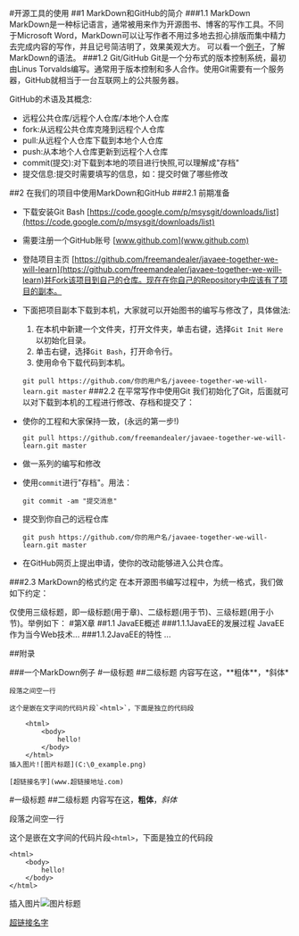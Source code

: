 #开源工具的使用
##1 MarkDown和GitHub的简介
###1.1 MarkDown
MarkDown是一种标记语言，通常被用来作为开源图书、博客的写作工具。不同于Microsoft Word，MarkDown可以让写作者不用过多地去担心排版而集中精力去完成内容的写作，并且记号简洁明了，效果美观大方。
可以看一个[例子](#markdown_eg)，了解MarkDown的语法。
###1.2 Git/GitHub
Git是一个分布式的版本控制系统，最初由Linus Torvalds编写。通常用于版本控制和多人合作。使用Git需要有一个服务器，GitHub就相当于一台互联网上的公共服务器。

GitHub的术语及其概念:

- 远程公共仓库/远程个人仓库/本地个人仓库
- fork:从远程公共仓库克隆到远程个人仓库
- pull:从远程个人仓库下载到本地个人仓库
- push:从本地个人仓库更新到远程个人仓库
- commit(提交):对下载到本地的项目进行快照,可以理解成"存档"
- 提交信息:提交时需要填写的信息，如：提交时做了哪些修改

##2 在我们的项目中使用MarkDown和GitHub
###2.1 前期准备

- 下载安装Git Bash [https://code.google.com/p/msysgit/downloads/list](https://code.google.com/p/msysgit/downloads/list)

- 需要注册一个GitHub账号 [www.github.com](www.github.com)

- 登陆项目主页 [https://github.com/freemandealer/javaee-together-we-will-learn](https://github.com/freemandealer/javaee-together-we-will-learn)并Fork该项目到自己的仓库。现在在你自己的Repository中应该有了项目的副本。


- 下面把项目副本下载到本机，大家就可以开始图书的编写与修改了，具体做法:
 
    1. 在本机中新建一个文件夹，打开文件夹，单击右键，选择`Git Init Here`以初始化目录。
    2. 单击右键，选择`Git Bash`，打开命令行。
    3. 使用命令下载代码到本机。
    
    `git pull https://github.com/你的用户名/javeee-together-we-will-learn.git master`
###2.2 在平常写作中使用Git
我们初始化了Git，后面就可以对下载到本机的工程进行修改、存档和提交了：

- 使你的工程和大家保持一致，(永远的第一步!)

    `git pull https://github.com/freemandealer/javaee-together-we-will-learn.git master`
- 做一系列的编写和修改
- 使用`commit`进行"存档"。用法：

    `git commit -am "提交消息"`
- 提交到你自己的远程仓库
    
    `git push https://github.com/你的用户名/javaee-together-we-will-learn.git master`
- 在GitHub网页上提出申请，使你的改动能够进入公共仓库。

###2.3 MarkDown的格式约定
在本开源图书编写过程中，为统一格式，我们做如下约定：

仅使用三级标题，即一级标题(用于章)、二级标题(用于节)、三级标题(用于小节)。举例如下：
#第X章 
##1.1 JavaEE概述
###1.1.1JavaEE的发展过程
JavaEE作为当今Web技术...
###1.1.2JavaEE的特性
...

##附录

<span id="markdown_eg">
###一个MarkDown例子
	#一级标题
	##二级标题
	内容写在这，**粗体**，*斜体*
	
	段落之间空一行
	
	这个是嵌在文字间的代码片段`<html>`，下面是独立的代码段
	
	    <html>
	        <body>
	            hello!
	        </body> 
		</html>
	插入图片![图片标题](C:\0_example.png)
	
	[超链接名字](www.超链接地址.com)

#一级标题
##二级标题
内容写在这，**粗体**，*斜体*

段落之间空一行

这个是嵌在文字间的代码片段`<html>`，下面是独立的代码段

    <html>
        <body>
            hello!
        </body> 
	</html>
插入图片![图片标题](C:\0_example.png)

[超链接名字](www.超链接地址.com)

</span>
